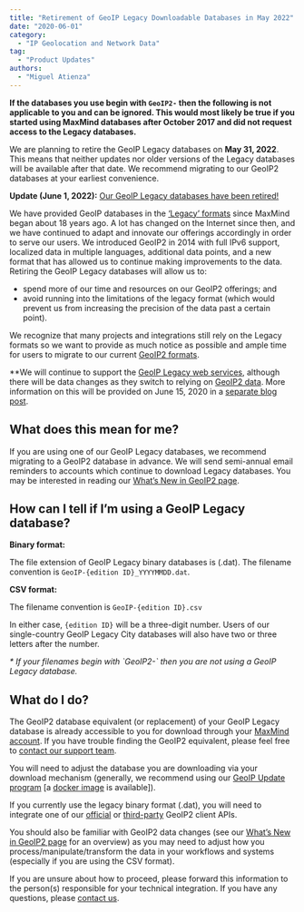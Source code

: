 ```yaml
---
title: "Retirement of GeoIP Legacy Downloadable Databases in May 2022"
date: "2020-06-01"
category:
  - "IP Geolocation and Network Data"
tag:
  - "Product Updates"
authors:
  - "Miguel Atienza"
---
```


<!--lint disable no-emphasis-as-heading-->
**If the databases you use begin with `GeoIP2-` then the following is not
applicable to you and can be ignored. This would most likely be true if you
started using MaxMind databases after October 2017 and did not request access to
the Legacy databases.**

We are planning to retire the GeoIP Legacy databases on **May 31, 2022**.
This means that neither updates nor older versions of the Legacy databases will
be available after that date. We recommend migrating to our GeoIP2 databases at
your earliest convenience.

**Update (June 1, 2022):** [Our GeoIP Legacy databases have been
retired!](/2022/06/geoip-legacy-databases-have-been-retired)

We have provided GeoIP databases in the [‘Legacy’
formats](https://dev.maxmind.com/geoip/legacy/downloadable/) since MaxMind began
about 18 years ago. A lot has changed on the Internet since then, and we have
continued to adapt and innovate our offerings accordingly in order to serve our
users. We introduced GeoIP2 in 2014 with full IPv6 support, localized data in
multiple languages, additional data points, and a new format that has allowed us
to continue making improvements to the data.  Retiring the GeoIP Legacy
databases will allow us to:

- spend more of our time and resources on our GeoIP2 offerings; and
- avoid running into the limitations of the legacy format (which would prevent
us from increasing the precision of the data past a certain point).

We recognize that many projects and integrations still rely on the Legacy
formats so we want to provide as much notice as possible and ample time for
users to migrate to our current [GeoIP2
formats](https://dev.maxmind.com/geoip/geoip2/downloadable/).

**We will continue to support the [GeoIP Legacy web
services](https://dev.maxmind.com/geoip/legacy/web-services/), although there
will be data changes as they switch to relying on [GeoIP2
data](https://dev.maxmind.com/geoip/geoip2/whats-new-in-geoip2/). More
information on this will be provided on June 15, 2020 in a [separate blog
post](https://blog.maxmind.com/2020/06/15/data-changes-to-geoip-legacy-and-minfraud-legacy-web-services-in-may-2022/).

## What does this mean for me?

If you are using one of our GeoIP Legacy databases, we recommend migrating to a
GeoIP2 database in advance. We will send semi-annual email reminders to accounts
which continue to download Legacy databases. You may be interested in reading
our [What’s New in GeoIP2
page](https://dev.maxmind.com/geoip/geoip2/whats-new-in-geoip2/).

## How can I tell if I’m using a GeoIP Legacy database?

**Binary format:**

The file extension of GeoIP Legacy binary databases is (.dat). The filename
convention is `GeoIP-{edition ID}_YYYYMMDD.dat`.

**CSV format:**

The filename convention is `GeoIP-{edition ID}.csv`

In either case, `{edition ID}` will be a three-digit number.  Users of our
single-country GeoIP Legacy City databases will also have two or three letters
after the number.

_\* If your filenames begin with \`GeoIP2-\` then you are not using a GeoIP
Legacy database._

## What do I do?

The GeoIP2 database equivalent (or replacement) of your GeoIP Legacy database is
already accessible to you for download through your [MaxMind
account](https://www.maxmind.com/en/accounts/current/geoip/downloads). If you
have trouble finding the GeoIP2 equivalent, please feel free to [contact our
support team]( https://support.maxmind.com/hc/en-us/requests/new/).

You will need to adjust the database you are downloading via your download
mechanism (generally, we recommend using our [GeoIP Update
program](https://dev.maxmind.com/geoip/geoipupdate/) \[a [docker
image](https://hub.docker.com/r/maxmindinc/geoipupdate) is available\]).

If you currently use the legacy binary format (.dat), you will need to integrate
one of our
[official](https://dev.maxmind.com/geoip/geoip2/downloadable/#MaxMind_Supported_APIs)
or
[third-party](https://dev.maxmind.com/geoip/geoip2/downloadable/#ThirdParty_APIs)
GeoIP2 client APIs.

You should also be familiar with GeoIP2 data changes (see our [What’s New in
GeoIP2 page](https://dev.maxmind.com/geoip/geoip2/whats-new-in-geoip2/) for an
overview) as you may need to adjust how you process/manipulate/transform the
data in your workflows and systems (especially if you are using the CSV format).

If you are unsure about how to proceed, please forward this information to the
person(s) responsible for your technical integration. If you have any questions,
please [contact us]( https://support.maxmind.com/hc/en-us/requests/new/).
